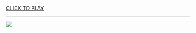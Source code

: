 
<a href="https://premium76.site?title=unblocked_games_plague_inc&ref=13M">CLICK TO PLAY</a></h3>
<hr>

<a href="https://premium76.site?title=unblocked_games_plague_inc&ref=13M"><img src="https://clearcache.store/games.png"></a>


